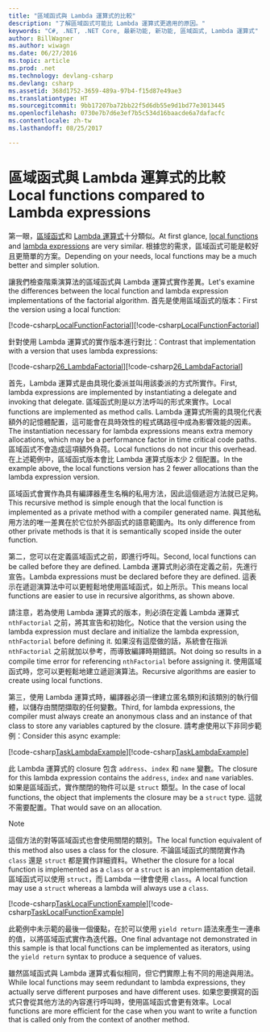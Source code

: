```yaml
---
title: "區域函式與 Lambda 運算式的比較"
description: "了解區域函式可能比 Lambda 運算式更適用的原因。"
keywords: "C#, .NET, .NET Core, 最新功能, 新功能, 區域函式, Lambda 運算式"
author: BillWagner
ms.author: wiwagn
ms.date: 06/27/2016
ms.topic: article
ms.prod: .net
ms.technology: devlang-csharp
ms.devlang: csharp
ms.assetid: 368d1752-3659-489a-97b4-f15d87e49ae3
ms.translationtype: HT
ms.sourcegitcommit: 9bb17207ba72bb22f5d6db55e9d1bd77e3013445
ms.openlocfilehash: 0730e7b7d6e3ef7b5c534d16baacde6a7dafacfc
ms.contentlocale: zh-tw
ms.lasthandoff: 08/25/2017

---
```

# <a name="local-functions-compared-to-lambda-expressions"></a><span data-ttu-id="24018-104">區域函式與 Lambda 運算式的比較</span><span class="sxs-lookup"><span data-stu-id="24018-104">Local functions compared to Lambda expressions</span></span>

<span data-ttu-id="24018-105">第一眼，[區域函式](programming-guide/classes-and-structs/local-functions.md)和 [Lambda 運算式](lambda-expressions.md)十分類似。</span><span class="sxs-lookup"><span data-stu-id="24018-105">At first glance, [local functions](programming-guide/classes-and-structs/local-functions.md) and [lambda expressions](lambda-expressions.md) are very similar.</span></span>
<span data-ttu-id="24018-106">根據您的需求，區域函式可能是較好且更簡單的方案。</span><span class="sxs-lookup"><span data-stu-id="24018-106">Depending on your needs, local functions may be a much better and simpler solution.</span></span>

<span data-ttu-id="24018-107">讓我們檢查階乘演算法的區域函式與 Lambda 運算式實作差異。</span><span class="sxs-lookup"><span data-stu-id="24018-107">Let's examine the differences between the local function and lambda expression implementations of the factorial algorithm.</span></span> <span data-ttu-id="24018-108">首先是使用區域函式的版本：</span><span class="sxs-lookup"><span data-stu-id="24018-108">First the version using a local function:</span></span>

<span data-ttu-id="24018-109">[!code-csharp[LocalFunctionFactorial](../../samples/snippets/csharp/new-in-7/MathUtilities.cs#37_LocalFunctionFactorial "使用區域函式的遞迴階乘")]</span><span class="sxs-lookup"><span data-stu-id="24018-109">[!code-csharp[LocalFunctionFactorial](../../samples/snippets/csharp/new-in-7/MathUtilities.cs#37_LocalFunctionFactorial "Recursive factorial using local function")]</span></span>

<span data-ttu-id="24018-110">針對使用 Lambda 運算式的實作版本進行對比：</span><span class="sxs-lookup"><span data-stu-id="24018-110">Contrast that implementation with a version that uses lambda expressions:</span></span>

<span data-ttu-id="24018-111">[!code-csharp[26_LambdaFactorial](../../samples/snippets/csharp/new-in-7/MathUtilities.cs#38_LambdaFactorial "使用 Lambda 運算式的遞迴階乘")]</span><span class="sxs-lookup"><span data-stu-id="24018-111">[!code-csharp[26_LambdaFactorial](../../samples/snippets/csharp/new-in-7/MathUtilities.cs#38_LambdaFactorial "Recursive factorial using lambda expressions")]</span></span>

<span data-ttu-id="24018-112">首先，Lambda 運算式是由具現化委派並叫用該委派的方式所實作。</span><span class="sxs-lookup"><span data-stu-id="24018-112">First, lambda expressions are implemented by instantiating a delegate and invoking that delegate.</span></span> <span data-ttu-id="24018-113">區域函式則是以方法呼叫的形式來實作。</span><span class="sxs-lookup"><span data-stu-id="24018-113">Local functions are implemented as method calls.</span></span>
<span data-ttu-id="24018-114">Lambda 運算式所需的具現化代表額外的記憶體配置，這可能會在具時效性的程式碼路徑中成為影響效能的因素。</span><span class="sxs-lookup"><span data-stu-id="24018-114">The instantiation necessary for lambda expressions means extra memory allocations, which may be a performance factor in time critical code paths.</span></span>
<span data-ttu-id="24018-115">區域函式不會造成這項額外負荷。</span><span class="sxs-lookup"><span data-stu-id="24018-115">Local functions do not incur this overhead.</span></span> <span data-ttu-id="24018-116">在上述範例中，區域函式版本會比 Lambda 運算式版本少 2 個配置。</span><span class="sxs-lookup"><span data-stu-id="24018-116">In the example above, the local functions version has 2 fewer allocations than the lambda expression version.</span></span>

<span data-ttu-id="24018-117">區域函式會實作為具有編譯器產生名稱的私用方法，因此這個遞迴方法就已足夠。</span><span class="sxs-lookup"><span data-stu-id="24018-117">This recursive method is simple enough that the local function is implemented as a private method with a compiler generated name.</span></span> <span data-ttu-id="24018-118">與其他私用方法的唯一差異在於它位於外部函式的語意範圍內。</span><span class="sxs-lookup"><span data-stu-id="24018-118">Its only difference from other private methods is that it is semantically scoped inside the outer function.</span></span>

<span data-ttu-id="24018-119">第二，您可以在定義區域函式之前，即進行呼叫。</span><span class="sxs-lookup"><span data-stu-id="24018-119">Second, local functions can be called before they are defined.</span></span> <span data-ttu-id="24018-120">Lambda 運算式則必須在定義之前，先進行宣告。</span><span class="sxs-lookup"><span data-stu-id="24018-120">Lambda expressions must be declared before they are defined.</span></span> <span data-ttu-id="24018-121">這表示在遞迴演算法中可以更輕鬆地使用區域函式，如上所示。</span><span class="sxs-lookup"><span data-stu-id="24018-121">This means local functions are easier to use in recursive algorithms, as shown above.</span></span>

<span data-ttu-id="24018-122">請注意，若為使用 Lambda 運算式的版本，則必須在定義 Lambda 運算式 `nthFactorial` 之前，將其宣告和初始化。</span><span class="sxs-lookup"><span data-stu-id="24018-122">Notice that the version using the lambda expression must declare and initialize the lambda expression, `nthFactorial` before defining it.</span></span> <span data-ttu-id="24018-123">如果沒有這麼做的話，系統會在指派 `nthFactorial` 之前就加以參考，而導致編譯時期錯誤。</span><span class="sxs-lookup"><span data-stu-id="24018-123">Not doing so results in a compile time error for referencing `nthFactorial` before assigning it.</span></span>
<span data-ttu-id="24018-124">使用區域函式時，您可以更輕鬆地建立遞迴演算法。</span><span class="sxs-lookup"><span data-stu-id="24018-124">Recursive algorithms are easier to create using local functions.</span></span>

<span data-ttu-id="24018-125">第三，使用 Lambda 運算式時，編譯器必須一律建立匿名類別和該類別的執行個體，以儲存由關閉擷取的任何變數。</span><span class="sxs-lookup"><span data-stu-id="24018-125">Third, for lambda expressions, the compiler must always create an anonymous class and an instance of that class to store any variables captured by the closure.</span></span> <span data-ttu-id="24018-126">請考慮使用以下非同步範例：</span><span class="sxs-lookup"><span data-stu-id="24018-126">Consider this async example:</span></span>

<span data-ttu-id="24018-127">[!code-csharp[TaskLambdaExample](../../samples/snippets/csharp/new-in-7/AsyncWork.cs#36_TaskLambdaExample "使用 Lambda 運算式傳回方法的工作")]</span><span class="sxs-lookup"><span data-stu-id="24018-127">[!code-csharp[TaskLambdaExample](../../samples/snippets/csharp/new-in-7/AsyncWork.cs#36_TaskLambdaExample "Task returning method with lambda expression")]</span></span>

<span data-ttu-id="24018-128">此 Lambda 運算式的 closure 包含 `address`、`index` 和 `name` 變數。</span><span class="sxs-lookup"><span data-stu-id="24018-128">The closure for this lambda expression contains the `address`, `index` and `name` variables.</span></span> <span data-ttu-id="24018-129">如果是區域函式，實作關閉的物件可以是 `struct` 類型。</span><span class="sxs-lookup"><span data-stu-id="24018-129">In the case of local functions, the object that implements the closure may be a `struct` type.</span></span> <span data-ttu-id="24018-130">這就不需要配置。</span><span class="sxs-lookup"><span data-stu-id="24018-130">That would save on an allocation.</span></span>

> [!NOTE]
> <span data-ttu-id="24018-131">這個方法的對等區域函式也會使用關閉的類別。</span><span class="sxs-lookup"><span data-stu-id="24018-131">The local function equivalent of this method also uses a class for the closure.</span></span> <span data-ttu-id="24018-132">不論區域函式的關閉實作為 `class` 還是 `struct` 都是實作詳細資料。</span><span class="sxs-lookup"><span data-stu-id="24018-132">Whether the closure for a local function is implemented as a `class` or a `struct` is an implementation detail.</span></span> <span data-ttu-id="24018-133">區域函式可以使用 `struct`，而 Lambda 一律會使用 `class`。</span><span class="sxs-lookup"><span data-stu-id="24018-133">A local function may use a `struct` whereas a lambda will always use a `class`.</span></span>

<span data-ttu-id="24018-134">[!code-csharp[TaskLocalFunctionExample](../../samples/snippets/csharp/new-in-7/AsyncWork.cs#29_TaskExample "工作傳回方法與區域函式")]</span><span class="sxs-lookup"><span data-stu-id="24018-134">[!code-csharp[TaskLocalFunctionExample](../../samples/snippets/csharp/new-in-7/AsyncWork.cs#29_TaskExample "Task returning method with local function")]</span></span>

<span data-ttu-id="24018-135">此範例中未示範的最後一個優點，在於可以使用 `yield return` 語法來產生一連串的值，以將區域函式實作為迭代器。</span><span class="sxs-lookup"><span data-stu-id="24018-135">One final advantage not demonstrated in this sample is that local functions can be implemented as iterators, using the `yield return` syntax to produce a sequence of values.</span></span>

<span data-ttu-id="24018-136">雖然區域函式與 Lambda 運算式看似相同，但它們實際上有不同的用途與用法。</span><span class="sxs-lookup"><span data-stu-id="24018-136">While local functions may seem redundant to lambda expressions, they actually serve different purposes and have different uses.</span></span>
<span data-ttu-id="24018-137">如果您要撰寫的函式只會從其他方法的內容進行呼叫時，使用區域函式會更有效率。</span><span class="sxs-lookup"><span data-stu-id="24018-137">Local functions are more efficient for the case when you want to write a function that is called only from the context of another method.</span></span>

